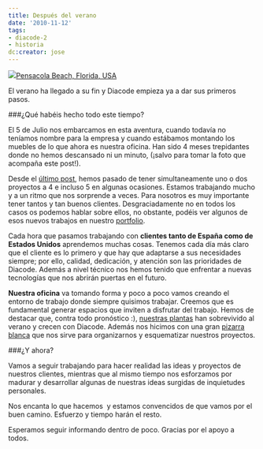 ```yaml
---
title: Después del verano
date: '2010-11-12'
tags:
- diacode-2
- historia
dc:creator: jose
---
```


![](http://blog.diacode.com/wp-content/uploads/2010/09/diacode_playa.jpg)[Pensacola Beach, Florida, USA](http://maps.google.com/maps?f=q&source=s_q&hl=en&geocode=&q=pensacola+beach&sll=37.0625,-95.677068&sspn=56.112526,84.638672&ie=UTF8&hq=&hnear=Pensacola+Beach,+Pensacola,+Escambia,+Florida&ll=30.334954,-87.138062&spn=3.872885,5.289917&z=8&iwloc=A/)

El verano ha llegado a su fin y Diacode empieza ya a dar sus primeros pasos.

###¿Qué habéis hecho todo este tiempo?

El 5 de Julio nos embarcamos en esta aventura, cuando todavía no teníamos nombre para la empresa y cuando estábamos montando los muebles de lo que ahora es nuestra oficina. Han sido 4 meses trepidantes donde no hemos descansado ni un minuto, (¡salvo para tomar la foto que acompaña este post!).

Desde el 
[último post](http://blog.diacode.com/el-principio-del-comienzo), hemos pasado de tener simultaneamente uno o dos proyectos a 4 e incluso 5 en algunas ocasiones. Estamos trabajando mucho y a un ritmo que nos sorprende a veces. Para nosotros es muy importante tener tantos y tan buenos clientes. Desgraciadamente no en todos los casos os podemos hablar sobre ellos, no obstante, podéis ver algunos de esos nuevos trabajos en nuestro 
[portfolio](http://diacode.com/portfolio).




Cada hora que pasamos trabajando con 
**clientes tanto de España como de Estados Unidos**
 aprendemos muchas cosas. Tenemos cada día más claro que el cliente es lo primero y que hay que adaptarse a sus necesidades siempre; por ello, calidad, dedicación, y atención son las prioridades de Diacode. Además a nivel técnico nos hemos tenido que enfrentar a nuevas tecnologías que nos abrirán puertas en el futuro.


**Nuestra oficina**
 va tomando forma y poco a poco vamos creando el entorno de trabajo donde siempre quisimos trabajar. Creemos que es fundamental generar espacios que inviten a disfrutar del trabajo. Hemos de destacar que, contra todo pronóstico :), 
[nuestras plantas](http://www.facebook.com/photo.php?fbid=157380834279146&set=a.151983081485588.31382.151979641485932) han sobrevivido al verano y crecen con Diacode. Además nos hicimos con una gran 
[pizarra blanca](http://www.facebook.com/photo.php?fbid=163532990330597&set=a.151983081485588.31382.151979641485932&pid=572443&id=151979641485932) que nos sirve para organizarnos y esquematizar nuestros proyectos.

###¿Y ahora?

Vamos a seguir trabajando para hacer realidad las ideas y proyectos de nuestros clientes, mientras que al mismo tiempo nos esforzamos por madurar y desarrollar algunas de nuestras ideas surgidas de inquietudes personales.

Nos encanta lo que hacemos  y estamos convencidos de que vamos por el buen camino. Esfuerzo y tiempo harán el resto.

Esperamos seguir informando dentro de poco. Gracias por el apoyo a todos.
